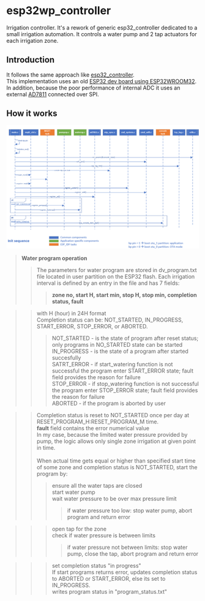 # esp32wp_controller
Irrigation controller.
It's a rework of generic esp32_controller dedicated to a small irrigation automation. It controls a water pump and 2 tap actuators for each irrigation zone.

## Introduction
It follows the same approach like [esp32_controller](https://github.com/ves011/esp32_controller).<br>
This implementation uses an old [ESP32 dev board using ESP32WROOM32](https://docs.espressif.com/projects/esp-idf/en/latest/esp32/hw-reference/esp32/get-started-devkitc.html). 
In addition, because the poor performance of internal ADC it uses an external [AD7811](https://www.analog.com/en/products/ad7811.html) connected over SPI. <br>

## How it works

![plot](./doc/init.png)

>**Water program operation**<br>
>>The parameters for water program are stored in dv_program.txt file located in user partition on the ESP32 flash.
Each irrigation interval is defined by an entry in the file and has 7 fields: <br>
>>>**zone no, start H, start min, stop H, stop min, completion status, fault**<br>

>>with H (hour) in 24H format<br>
Completion status can be: NOT_STARTED, IN_PROGRESS, START_ERROR, STOP_ERROR, or ABORTED.<br>
>>>NOT_STARTED - is the state of program after reset status; only programs in NO_STARTED state can be started<br>
IN_PROGRESS - is the state of a program after started succesfully<br>
SATRT_ERROR - if start_watering function is not successful the program enter START_ERROR state; fault field provides the reason for failure<br>
STOP_ERROR - if stop_watering function is not successful the program enter STOP_ERROR state; fault field provides the reason for failure<br>
ABORTED - if the program is aborted by user<br>

>>Completion status is reset to NOT_STARTED once per day at RESET_PROGRAM_H:RESET_PROGRAM_M time.<br>
**fault** field contains the error numerical value<br>
>>In my case, because the limited water pressure provided by pump, the logic allows only single zone irrigation at given point in time.<br><br>
When actual time gets equal or higher than specified start time of some zone and completion status is NOT_STARTED, start the program by:<br>
>>>ensure all the water taps are closed<br>
start water pump<br>
wait water pressure to be over max pressure limit<br>
>>>>if water pressure too low: stop water pump, abort program and return error<br>

>>>open tap for the zone<br>
check if water pressure is between limits<br>
>>>>if water pressure not between limits: stop water pump, close the tap, abort program and return error<br>

>>>set completion status "in progress"<br>
>>If start programs returns error, updates completion status to ABORTED or START_ERROR, else its set to IN_PROGRESS.<br>
writes program status in "program_status.txt"


